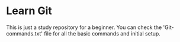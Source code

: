 # Learn Git
This is just a study repository for a beginner. 
You can check the 'Git-commands.txt' file for all the basic commands and initial setup.
